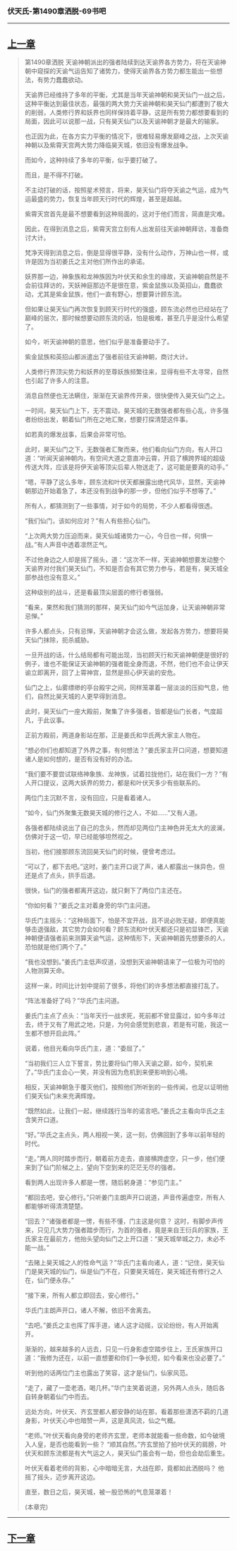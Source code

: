 ### 伏天氏-第1490章洒脱-69书吧

--------
[上一章](./38c919184316b1e82a62a2e3515a5f7e.md)
--------


>
>
>
>第1490章洒脱
>天谕神朝派出的强者陆续到达天谕界各方势力，将在天谕神朝中窥探的天谕气运告知了诸势力，使得天谕界各方势力都生能出一些想法，有势力蠢蠢欲动。
>
>天谕界已经维持了多年的平衡，尤其是当年天谕神朝和昊天仙门一战之后，这种平衡达到最佳状态，最强的两大势力天谕神朝和昊天仙门都遭到了极大的削弱，人类修行界和妖界也同样保持着平静，这是所有势力都想要看到的局面，因此可以说那一战，只有昊天仙门以及天谕神朝才是最大的输家。
>
>也正因为此，在各方实力平衡的情况下，很难轻易爆发巅峰之战，上次天谕神朝以及紫霄天宫两大势力降临昊天城，依旧没有爆发战争。
>
>而如今，这种持续了多年的平衡，似乎要打破了。
>
>而且，是不得不打破。
>
>不主动打破的话，按照星术预言，将来，昊天仙门将夺天谕之气运，成为气运最盛的势力，恢复当年顾天行时代的辉煌，甚至是超越。
>
>紫霄天宫首先是最不想要看到这种局面的，这对于他们而言，简直是灾难。
>
>因此，在得到消息之后，紫霄天宫立刻有人出发前往天谕神朝拜访，准备商讨大计。
>
>梵净天得到消息之后，倒是显得很平静，没有什么动作，万神山也一样，或许是因为当初姜氏之主对他们所作出的承诺。
>
>妖界那一边，神象族和龙神族因为叶伏天和余生的缘故，天谕神朝自然是不会前往拜访的，天妖神庭那边不是很在意，紫金鼠族以及英招山，蠢蠢欲动，尤其是紫金鼠族，他们一直有野心，想要算计顾东流。
>
>但如果让昊天仙门再次恢复到顾天行时代的强盛，顾东流必然也已经站在了巅峰的层次，那时候想要动顾东流的话，怕是极难，甚至几乎是没什么希望了。
>
>如今，听天谕神朝的意思，他们似乎是准备要动手了。
>
>紫金鼠族和英招山都派遣出了强者前往天谕神朝，商讨大计。
>
>人类修行界顶尖势力和妖界的至尊妖族频繁往来，显得有些不太寻常，自然也引起了许多人的注意。
>
>消息自然便也无法瞒住，渐渐在天谕界传开来，很快便传入昊天仙门之上。
>
>一时间，昊天仙门上下，无不震动，昊天城的无数强者都有些心乱，许多强者纷纷出发，朝着仙门所在之地汇聚，想要打探清楚这件事。
>
>如若真的爆发战事，后果会非常可怕。
>
>此时，昊天仙门之下，无数强者汇聚而来，他们看向仙门方向，有人开口道：“听闻天谕神朝内，有空间大道之意直冲云霄，开启了横跨界域的超级传送大阵，应该是将伊天谕等顶尖后辈人物送走了，这可能是要真的动手。”
>
>“嗯，平静了这么多年，顾东流和叶伏天都展露出绝代风华，显然，天谕神朝那边开始着急了，本还没有到战争的那一步，但他们似乎不想等了。”
>
>所有人，都猜测到了一些事情，对于如今的局势，不少人都看得很透。
>
>“我们仙门，该如何应对？”有人有些担心仙门。
>
>“上次两大势力压迫而来，昊天仙城诸势力一心，今日也一样，何惧一战。”有人声音中透着凛然正气。
>
>不过他身边之人却是摇了摇头，道：“这次不一样，天谕神朝想要发动整个天谕界对付我们昊天仙门，不知是否会有其它势力参与，若是有，昊天城全部参战也没有意义。”
>
>这种级别的战斗，还是看最顶尖层面的修行者强弱。
>
>“看来，果然和我们猜测的那样，昊天仙门如今气运加身，让天谕神朝非常忌惮。”
>
>许多人都点头，只有忌惮，天谕神朝才会这么做，发起各方势力，想要将昊天仙门抹除，扼杀威胁。
>
>一旦开战的话，什么结局都有可能出现，当初顾天行和天谕神朝便是很好的例子，谁也不能保证天谕神朝的强者能全身而退，不然，他们也不会让伊天谕立即离开，回了上霄神宫，显然是担心伊天谕的安危。
>
>仙门之上，仙雾缥缈的亭台殿宇之间，同样笼罩着一层淡淡的压抑气息，他们，自然比昊天城的人更早得到消息。
>
>此时，昊天仙门一座大殿前，聚集了许多强者，皆都是仙门长者，气度超凡，于此议事。
>
>正前方殿前，两道身影站在那，正是姜氏和华氏两大家主人物在。
>
>“想必你们也都知道了外界之事，有何想法？”姜氏家主开口问道，想要知道诸人是如何想的，是否有没有好的办法。
>
>“我们要不要尝试联络神象族、龙神族，试着拉拢他们，站在我们一方？”有人开口提议，这两大妖界的势力，都是和叶伏天多少有些联系的。
>
>两位门主沉默不言，没有回应，只是看着诸人。
>
>“如今，仙门外聚集无数昊天城的修行之人，不如……”又有人道。
>
>各强者都陆续说出了自己的念头，然而却见两位门主神色并无太大的波澜，仿佛对于这一切，早已经能够坦然视之。
>
>当初，他们接那顾东流回昊天仙门的时候，便曾考虑过。
>
>“可以了，都下去吧。”这时，姜门主开口说了声，诸人都露出一抹异色，但还是点了点头，拱手后退。
>
>很快，仙门的强者都离开这边，就只剩下了两位门主还在。
>
>“你如何看？”姜氏之主对着身旁的华门主问道。
>
>华氏门主摇头：“这种局面下，怕是不宜开战，且不说必败无疑，即便真能够击退强敌，其它势力会如何看？顾东流和叶伏天都还只是初显锋芒，天谕神朝便请强者前来测算天谕气运，这种情形下，天谕神朝首先想要杀的人，恐怕就是他们两个了。”
>
>“我也没想到。”姜氏门主低声叹道，没想到天谕神朝请来了一位极为可怕的人物测算天命。
>
>这样一来，时间比计划中提前了很多，将他们的许多想法都直接打乱了。
>
>“阵法准备好了吗？”华氏门主问道。
>
>姜氏门主点了点头：“当年天行一战求死，死前都不曾显露过，如今多年过去，终于又有了用武之地，只是，为何会感觉到悲哀，若是有可能，我这一生都不想开启此阵。”
>
>说着，他目光看向华氏门主，道：“委屈了。”
>
>“当初我们三人立下誓言，势比要将仙门带入天谕之巅，如今，契机来了。”华氏门主会心一笑，并没有因为危机到来便影响到心境。
>
>相反，天谕神朝急于覆灭他们，按照他们所听到的一些传闻，也足以证明他们昊天仙门未来充满辉煌。
>
>“既然如此，让我们一起，继续践行当年的诺言吧。”姜氏之主看向华氏之主含笑开口道。
>
>“好。”华氏之主点头，两人相视一笑，这一刻，仿佛回到了多年以前年轻的时代。
>
>“走。”两人同时踏步而行，朝着前方走去，直接横跨虚空，只一步，他们便来到了仙门阶梯之上，望向下空到来的茫茫无尽的强者。
>
>看到两人出现许多人都是一愣，随后躬身道：“参见门主。”
>
>“都回去吧，安心修行。”只听姜门主朗声开口说道，声音传遍虚空，所有人都能够听得清清楚楚。
>
>“回去？”诸强者都是一愣，有些不懂，门主这是何意？
>这时，有脚步声传来，只见几大势力强者踏步而行，为首的强者，竟是来自王衍兵的家族，王氏家主在最前方，他抬头望向仙门之上开口道：“昊天城举城之力，未必不能一战。”
>
>“去赌上昊天城之人的性命气运？”华氏门主看向诸人，道：“记住，昊天仙门是昊天城的仙门，纵是仙门不在，只要昊天城在，昊天城还有修行之人在，仙门便永存。”
>
>“接下来，所有人都立即回去，安心修行。”
>
>华氏门主朗声开口，诸人不解，依旧不舍离去。
>
>“去吧。”姜氏之主也挥了挥手道，诸人这才动摇，议论纷纷，有人开始离开。
>
>渐渐的，越来越多的人远去，只见一行身影虚空踏步往上，王氏家族开口道：“我修为还在，以前一直想要和你们一争长短，如今看来也没必要了。”
>
>听到他的话两位门主也露出了笑容，这才是仙门，仙家风范。
>
>“走了，藏了一壶老酒，喝几杯。”华门主笑着说道，另外两人点头，随后各自转身朝着仙门中而去。
>
>远处方向，叶伏天、齐玄罡都人都安静的站在那，看着那些潇洒不羁的几道身影，叶伏天心中也暗赞一声，这是真风流，仙之气概。
>
>“老师。”叶伏天看向身旁的老师齐玄罡，老师本就能看一些命数，如今破境入人皇，是否也能看到一些？
>“顺其自然。”齐玄罡拍了拍叶伏天的肩膀，叶伏天和顾东流都是有大气运之人，昊天仙门虽会有一劫，但也会劫后重生。
>
>叶伏天看着老师的背影，心中暗暗无言，大战在即，竟都如此洒脱吗？
>他摇了摇头，迈步离开这边。
>
>直至，数日之后，昊天城，被一股恐怖的气息笼罩着！
>
>(本章完)
>
>

--------
[下一章](./f0c81c949ad866a2b4d5417eaf737b3d.md)
--------
